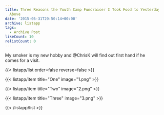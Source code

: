 ```yaml
---
title: Three Reasons the Youth Camp Fundraiser I Took Food to Yesterday Was a Cut
  Above
date: '2015-05-31T20:50:14+00:00'
archive: listapp
tags: 
  - Archive Post
likeCount: 10
relistCount: 0
---
```


My smoker is my new hobby and @ChrisK will find out first hand if he comes for a visit.

<!--more-->

{{< listapp/list order=false reverse=false >}}

   {{< listapp/item title="One"
      image="1.png" >}}

   {{< listapp/item title="Two"
      image="2.png" >}}

   {{< listapp/item title="Three"
      image="3.png" >}}

{{< /listapp/list >}}
